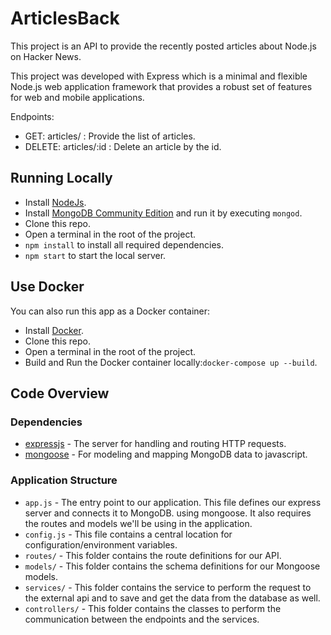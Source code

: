 # ArticlesBack

This project is an API to provide the recently posted articles about Node.js on Hacker News.

This project was developed with Express which is a minimal and flexible Node.js web application framework that provides a robust set of features for web and mobile applications.

Endpoints:
- GET: articles/ : Provide the list of articles.
- DELETE: articles/:id : Delete an article by the id.


## Running Locally

- Install [NodeJs](https://nodejs.org/es/download/).
- Install [MongoDB Community Edition](https://docs.mongodb.com/manual/administration/install-community/) and run it by executing `mongod`.
- Clone this repo.
- Open a terminal in the root of the project.
- `npm install` to install all required dependencies.
- `npm start` to start the local server.

## Use Docker

You can also run this app as a Docker container:
- Install [Docker](https://docs.docker.com/install/).
- Clone this repo.
- Open a terminal in the root of the project.
- Build and Run the Docker container locally:`docker-compose up --build`.

## Code Overview

### Dependencies
  - [expressjs](https://expressjs.com/) - The server for handling and routing HTTP requests.
  - [mongoose](https://mongoosejs.com/) - For modeling and mapping MongoDB data to javascript.

### Application Structure
   - `app.js` - The entry point to our application. This file defines our express server and connects it to MongoDB. using mongoose. It also requires the routes and models we'll be using in the application.
   - `config.js` - This file contains a central location for configuration/environment variables.
   - `routes/` - This folder contains the route definitions for our API.
   - `models/` - This folder contains the schema definitions for our Mongoose models.
   - `services/` - This folder contains the service to perform the request to the external api and to save and get the data from the database as well.
   - `controllers/` - This folder contains the classes to perform the communication between the endpoints and the services.




